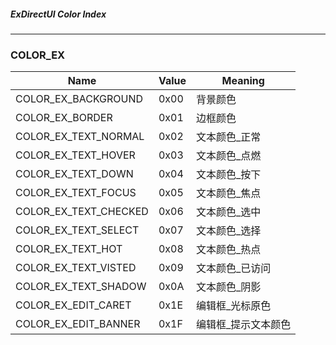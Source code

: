 ##### ExDirectUI Color Index

---

### COLOR_EX

| Name                   | Value  | Meaning  |
| --                     | --     | --       |
| COLOR_EX_BACKGROUND    | 0x00   | 背景颜色  |
| COLOR_EX_BORDER        | 0x01   | 边框颜色  |
| COLOR_EX_TEXT_NORMAL   | 0x02   | 文本颜色_正常  |
| COLOR_EX_TEXT_HOVER    | 0x03   | 文本颜色_点燃  |
| COLOR_EX_TEXT_DOWN     | 0x04   | 文本颜色_按下  |
| COLOR_EX_TEXT_FOCUS    | 0x05   | 文本颜色_焦点  |
| COLOR_EX_TEXT_CHECKED  | 0x06   | 文本颜色_选中  |
| COLOR_EX_TEXT_SELECT   | 0x07   | 文本颜色_选择  |
| COLOR_EX_TEXT_HOT      | 0x08   | 文本颜色_热点  |
| COLOR_EX_TEXT_VISTED   | 0x09   | 文本颜色_已访问  |
| COLOR_EX_TEXT_SHADOW   | 0x0A   | 文本颜色_阴影  |
| COLOR_EX_EDIT_CARET    | 0x1E   | 编辑框_光标原色  |
| COLOR_EX_EDIT_BANNER   | 0x1F   | 编辑框_提示文本颜色  |

